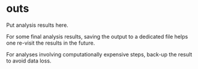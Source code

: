 # outs

Put analysis results here.

For some final analysis results, saving the output to a dedicated file helps one re-visit the results in the future.

For analyses involving computationally expensive steps, back-up the result to avoid data loss.
